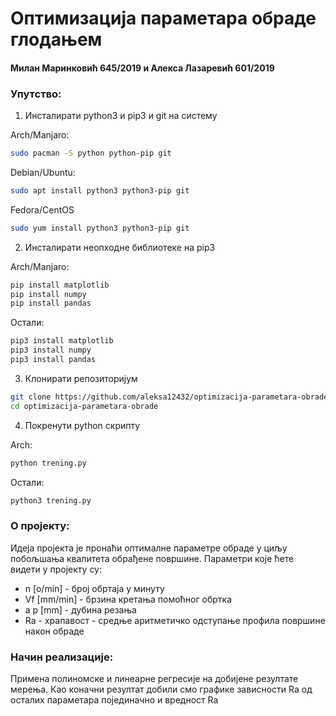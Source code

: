 # Оптимизација параметара обраде глодањем
#### Милан Маринковић 645/2019 и Алекса Лазаревић 601/2019

### Упутство:
1. Инсталирати python3 и pip3 и git на систему
  
  Arch/Manjaro:
  ```bash
  sudo pacman -S python python-pip git
  ```
  Debian/Ubuntu:
  ```bash
  sudo apt install python3 python3-pip git
  ```
  Fedora/CentOS
  ```bash
  sudo yum install python3 python3-pip git
  ```
2. Инсталирати неопходне библиотеке на pip3
  
  Arch/Manjaro:
  ```bash
  pip install matplotlib
  pip install numpy
  pip install pandas
  ```
  Остали:
  ```bash
  pip3 install matplotlib
  pip3 install numpy
  pip3 install pandas
  ```
3. Клонирати репозиторијум 
  ```bash
  git clone https://github.com/aleksa12432/optimizacija-parametara-obrade.git
  cd optimizacija-parametara-obrade
  ```
4. Покренути python скрипту
  
  Arch:
  ```bash
  python trening.py
  ```
  Остали:
  ```bash
  python3 trening.py
  ```
  ### О пројекту:
  Идеја пројекта је пронаћи оптималне параметре обраде у циљу побољшања квалитета обрађене површине.
  Параметри које ћете видети у пројекту су:
  - n [o/min] - број обртаја у минуту
  - Vf [mm/min] - брзина кретања помоћног обртка
  - a p [mm] - дубина резања
  - Ra - храпавост - средње аритметичко одступање профила површине након обраде
  ### Начин реализације:
  Примена полиномске и линеарне регресије на добијене резултате мерења.
  Као коначни резултат добили смо графике зависности Ra од осталих параметара појединачно и вредност Ra
  



